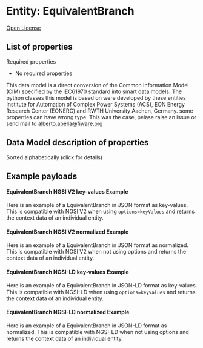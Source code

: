 Entity: EquivalentBranch  
========================  
[Open License](https://github.com/smart-data-models//dataModel.EnergyCIM/blob/master/EquivalentBranch/LICENSE.md)  

## List of properties  

Required properties  
- No required properties    
This data model is a direct conversion of the Common Information Model (CIM) specified by the IEC61970 standard into smart data models. The python classes this model is based on were developed by these entities Institute for Automation of Complex Power Systems (ACS), EON Energy Research Center (EONERC) and RWTH University Aachen, Germany. some properties can have wrong type. This was the case, pelase raise an issue or send mail to alberto.abella@fiware.org  
## Data Model description of properties  
Sorted alphabetically (click for details)  
## Example payloads    
#### EquivalentBranch NGSI V2 key-values Example    
Here is an example of a EquivalentBranch in JSON format as key-values. This is compatible with NGSI V2 when  using `options=keyValues` and returns the context data of an individual entity.  
#### EquivalentBranch NGSI V2 normalized Example    
Here is an example of a EquivalentBranch in JSON format as normalized. This is compatible with NGSI V2 when not using options and returns the context data of an individual entity.  
#### EquivalentBranch NGSI-LD key-values Example    
Here is an example of a EquivalentBranch in JSON-LD format as key-values. This is compatible with NGSI-LD when  using `options=keyValues` and returns the context data of an individual entity.  
#### EquivalentBranch NGSI-LD normalized Example    
Here is an example of a EquivalentBranch in JSON-LD format as normalized. This is compatible with NGSI-LD when not using options and returns the context data of an individual entity.  
